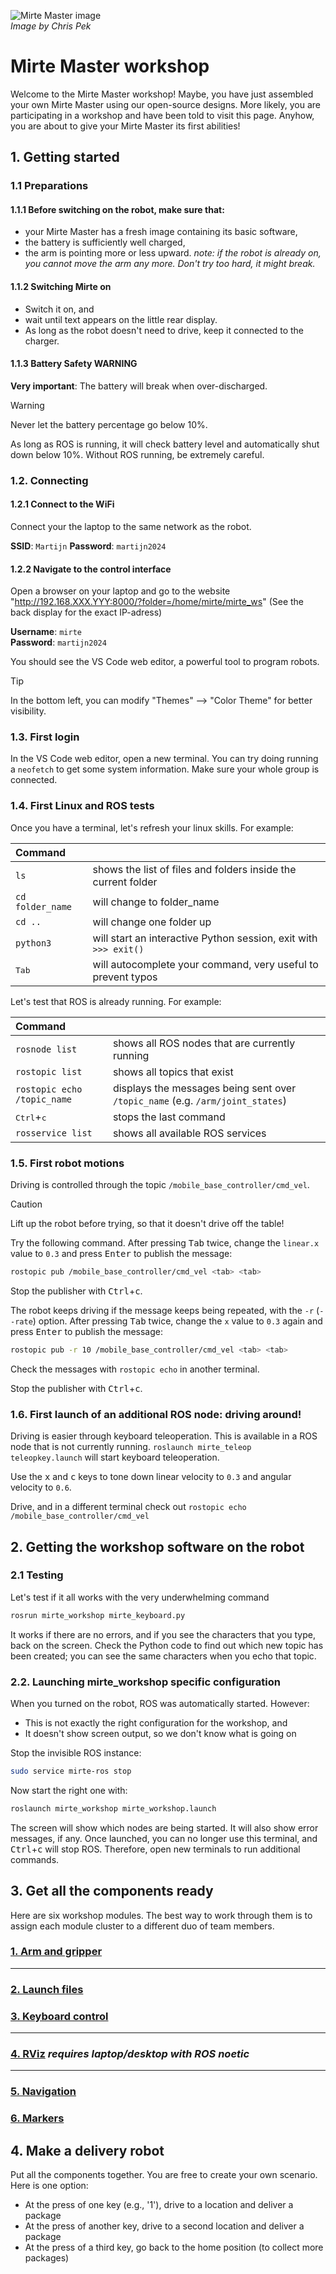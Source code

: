 ![Mirte Master image](./mirte_master.jpeg)  
*Image by Chris Pek*

# Mirte Master workshop

Welcome to the Mirte Master workshop! Maybe, you have just assembled your own Mirte Master using our open-source designs. More likely, you are participating in a workshop and have been told to visit this page. Anyhow, you are about to give your Mirte Master its first abilities!

## 1. Getting started
### 1.1 Preparations

#### 1.1.1 Before switching on the robot, make sure that:
- your Mirte Master has a fresh image containing its basic software,
- the battery is sufficiently well charged,
- the arm is pointing more or less upward.
*note: if the robot is already on, you cannot move the arm any more. Don't try too hard, it might break.*

#### 1.1.2 Switching Mirte on
- Switch it on, and
- wait until text appears on the little rear display.
- As long as the robot doesn't need to drive, keep it connected to the charger.

#### 1.1.3 Battery Safety WARNING
**Very important**:
The battery will break when over-discharged.

> [!WARNING]  
> Never let the battery percentage go below 10%.

As long as ROS is running, it will check battery level and automatically shut down below 10%. Without ROS running, be extremely careful.

### 1.2. Connecting

#### 1.2.1 Connect to the WiFi
<!-- Needs to be gone -->
<!-- The rear display shows a WiFi network name, `Mirte-XXXXXX`. Connect to it with your laptop (**Password**: `mirte_mirte`). -->
Connect your the laptop to the same network as the robot.

**SSID**: `Martijn`
**Password**: `martijn2024`  

#### 1.2.2 Navigate to the control interface
Open a browser on your laptop and go to the website "http://192.168.XXX.YYY:8000/?folder=/home/mirte/mirte_ws" (See the back display for the exact IP-adress)

**Username**: `mirte`  
**Password**: `martijn2024`  

You should see the VS Code web editor, a powerful tool to program robots.

> [!TIP]  
> In the bottom left, you can modify "Themes" --> "Color Theme" for better visibility.

### 1.3. First login

In the VS Code web editor, open a new terminal. You can try doing running a `neofetch` to get some system information.
Make sure your whole group is connected.

### 1.4. First Linux and ROS tests
Once you have a terminal, let's refresh your linux skills. For example:

| Command|  |
|:-------|--|
| `ls` | shows the list of files and folders inside the current folder |
| `cd folder_name` | will change to folder_name |
| `cd ..` | will change one folder up |
| `python3` | will start an interactive Python session, exit with `>>> exit()` |
| <kbd>Tab</kbd> | will autocomplete your command, very useful to prevent typos |

Let's test that ROS is already running. For example:

| Command|  |
|:-------|--|
| `rosnode list` | shows all ROS nodes that are currently running |
| `rostopic list` | shows all topics that exist |
| `rostopic echo /topic_name` | displays the messages being sent over `/topic_name` (e.g. `/arm/joint_states`) |
| <kbd>Ctrl</kbd>+<kbd>c</kbd> | stops the last command |
| `rosservice list` | shows all available ROS services |

### 1.5. First robot motions
Driving is controlled through the topic `/mobile_base_controller/cmd_vel`.

> [!CAUTION]  
> Lift up the robot before trying, so that it doesn't drive off the table!

Try the following command.
After pressing <kbd>Tab</kbd> twice, change the `linear.x` value to `0.3` and press <kbd>Enter</kbd> to publish the message:

```bash
rostopic pub /mobile_base_controller/cmd_vel <tab> <tab>
```

Stop the publisher with <kbd>Ctrl</kbd>+<kbd>c</kbd>.

The robot keeps driving if the message keeps being repeated, with the `-r` (`--rate`) option.
After pressing <kbd>Tab</kbd> twice, change the `x` value to `0.3` again and press <kbd>Enter</kbd> to publish the message:

```bash
rostopic pub -r 10 /mobile_base_controller/cmd_vel <tab> <tab>
```

Check the messages with `rostopic echo` in another terminal.

Stop the publisher with <kbd>Ctrl</kbd>+<kbd>c</kbd>.


### 1.6. First launch of an additional ROS node: driving around!
Driving is easier through keyboard teleoperation. This is available in a ROS node that is not currently running.
`roslaunch mirte_teleop teleopkey.launch` will start keyboard teleoperation.

Use the <kbd>x</kbd> and <kbd>c</kbd> keys to tone down linear velocity to `0.3` and angular velocity to `0.6`.

Drive, and in a different terminal check out `rostopic echo /mobile_base_controller/cmd_vel`

## 2. Getting the workshop software on the robot

### 2.1 Testing
Let's test if it all works with the very underwhelming command

```bash
rosrun mirte_workshop mirte_keyboard.py
```

It works if there are no errors, and if you see the characters that you type, back on the screen. Check the Python code to find out which new topic has been created; you can see the same characters when you echo that topic.

### 2.2. Launching mirte_workshop specific configuration
When you turned on the robot, ROS was automatically started. However:
- This is not exactly the right configuration for the workshop, and
- It doesn't show screen output, so we don't know what is going on

Stop the invisible ROS instance:

```bash
sudo service mirte-ros stop
```

Now start the right one with:

```bash
roslaunch mirte_workshop mirte_workshop.launch
```

The screen will show which nodes are being started. It will also show error messages, if any. Once launched, you can no longer use this terminal, and <kbd>Ctrl</kbd>+<kbd>c</kbd> will stop ROS. Therefore, open new terminals to run additional commands.

## 3. Get all the components ready
Here are six workshop modules. The best way to work through them is to assign each module cluster to a different duo of team members.

### [1. Arm and gripper](arm_and_gripper.md)

---

### [2. Launch files](launch_files.md)

### [3. Keyboard control](keyboard_control.md)

----

### [4. RViz](rviz.md) *requires laptop/desktop with ROS noetic*

----

### [5. Navigation](navigation.md)

### [6. Markers](markers.md)

## 4. Make a delivery robot
Put all the components together. You are free to create your own scenario. Here is one option:
- At the press of one key (e.g., '1'), drive to a location and deliver a package
- At the press of another key, drive to a second location and deliver a package
- At the press of a third key, go back to the home position (to collect more packages)
